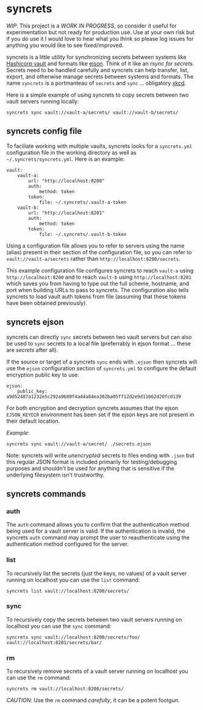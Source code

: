 # syncrets
*WIP*: This project is a *WORK IN PROGRESS*, so consider it useful for
experimentation but not ready for production use. Use at your own risk
but if you *do* use it I would love to hear what you think so please
log issues for anything you would like to see fixed/improved.

syncrets is a little utility for synchronizing secrets between systems like
[Hashicorp vault][VAULT] and formats like [ejson][EJSON]. Think of it like an
_rsync for secrets_. Secrets need to be handled carefully and syncrets can
help transfer, list, export, and otherwise manage secrets between systems
and formats. The name `syncrets` is a portmanteau of `secrets` and `sync` ...
obligatory [xkcd][XKCD-739].

Here is a simple example of using syncrets to copy secrets between two
vault servers running locally:
```
syncrets sync vault://vault-a/secrets/ vault://vault-b/secrets/
```

## syncrets config file

To faciliate working with multiple vaults, syncrets looks for a `syncrets.yml`
configuration file in the working directory as well as `~/.syncrets/syncrets.yml`.
Here is an example:

```
vault:
    vault-a:
        url: "http://localhost:8200"
        auth:
            method: token
        token:
            file: ~/.syncrets/.vault-a-token
    vault-b:
        url: "http://localhost:8201"
        auth:
            method: token
        token:
            file: ~/.syncrets/.vault-b-token
```
Using a configuration file allows you to refer to servers using the name
(alias) present in their section of the configuration file, so you can
refer to `vault://vault-a/secrets` rather than `http://localhost:8200/secrets`.

This example configuration file configures syncrets to reach `vault-a` using
`http://localhost:8200` and to reach `vault-b` using `http://localhost:8201`
which saves you from having to type out the full scheme, hostname, and port
when building URLs to pass to syncrets. The configuration also tells syncrets to
load vault auth tokens from file (assuming that these tokens have been obtained
previously).

## syncrets ejson

syncrets can directly `sync` secrets between two vault servers but can also
be used to `sync` secrets to a local file (preferrably in ejson format ...
these are _secrets_ after all).

If the source or target of a syncrets `sync` ends with `.ejson` then
syncrets will use the `ejson` configuration section of `syncrets.yml` to
configure the default encryption public key to use:
```
ejson:
    public_key:   a9d52487a1232e5c292a9680f4a44a84ea302ba05ff12d2e9d11662d20fc0139
```

For both encryption and decryption syncrets assumes that the ejson `EJSON_KEYDIR`
environment has been set if the ejson keys are not present in their default location.

*Example*:
```
syncrets sync vault://vault-a/secret/ ./secrets.ejson
```

Note: syncrets will write _unencrypted_ secrets to files ending with `.json` but
this regular JSON format is included primarily for testing/debugging purposes and
shouldn't be used for anything that is sensitive if the underlying filesystem isn't
trustworthy.

## syncrets commands
### auth
The `auth` command allows you to confirm that the authentication method being
used for a vault server is valid. If the authentication is invalid, the
syncrets `auth` command may prompt the user to reauthenticate using the
authentication method configured for the server.

### list
To recursively list the secrets (just the keys, no values) of a vault server
running on localhost you can use the `list` command:
```
syncrets list vault://localhost:8200/secrets/
```

### sync
To recursively copy the secrets between two vault servers running on localhost
you can use the `sync` command:
```
syncrets sync vault://localhost:8200/secrets/foo/ vault://localhost:8201/secrets/bar/
```

### rm
To recursively remove secrets of a vault server running on localhost you can
use the `rm` command:
```
syncrets rm vault://localhost:8200/secrets/
```
*CAUTION*: Use the `rm` command _carefully_, it can be a potent footgun.

[VAULT]: https://www.vaultproject.io/
[EJSON]: https://github.com/Shopify/ejson
[XKCD-739]: https://xkcd.com/739/
